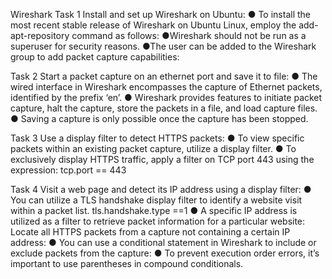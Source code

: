Wireshark
Task 1
Install and set up Wireshark on Ubuntu:
● To install the most recent stable release of Wireshark on Ubuntu Linux, employ the add-apt-repository command as follows:
●Wireshark should not be run as a superuser for security reasons.
●The user can be added to the Wireshark group to add packet capture capabilities:

Task 2
Start a packet capture on an ethernet port and save it to file:
● The wired interface in Wireshark encompasses the capture of Ethernet packets, identified by the prefix ‘en’.
● Wireshark provides features to initiate packet capture, halt the capture, store the packets in a file, and load capture files.
● Saving a capture is only possible once the capture has been stopped.

Task 3
Use a display filter to detect HTTPS packets:
● To view specific packets within an existing packet capture, utilize a display filter.
● To exclusively display HTTPS traffic, apply a filter on TCP port 443 using the expression:
tcp.port == 443

Task 4
Visit a web page and detect its IP address using a display filter:
● You can utilize a TLS handshake display filter to identify a website visit within a packet list.
tls.handshake.type ==1
● A specific IP address is utilized as a filter to retrieve packet information for a particular website:
Locate all HTTPS packets from a capture not containing a certain IP address:
● You can use a conditional statement in Wireshark to include or exclude packets from the capture:
● To prevent execution order errors, it’s important to use parentheses in compound conditionals. 
